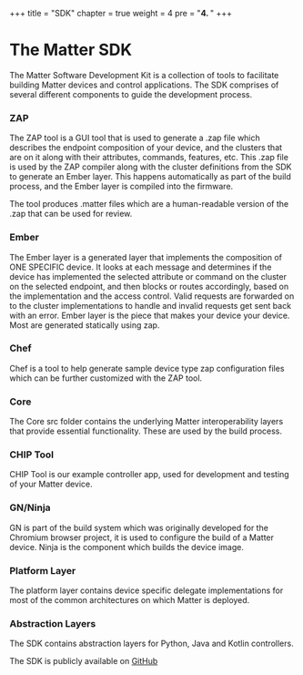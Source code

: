 +++
title = "SDK"
chapter = true
weight = 4
pre = "<b>4. </b>"
+++

# The Matter SDK

The Matter Software Development Kit is a collection of tools to facilitate building  Matter devices and control applications.
The SDK comprises of several different components to guide the development process.

### ZAP

The ZAP tool is a GUI tool that is used to generate a .zap file which describes the endpoint composition of your device, and the clusters that are on it along with their attributes, commands, features, etc.
This .zap file is used by the ZAP compiler along with the cluster definitions from the SDK to generate an Ember layer. This happens automatically as part of the build process, and the Ember layer is compiled into the firmware.

The tool produces .matter files which are a human-readable version of the .zap that can be used for review.

### Ember

The Ember layer is a generated layer that implements the composition of ONE SPECIFIC device. It looks at each message and determines if the device has implemented the selected attribute or command on the cluster on the selected endpoint, and then blocks or routes accordingly, based on the implementation and the access control. Valid requests are forwarded on to the cluster implementations to handle and invalid requests get sent back with an error. Ember layer is the piece that makes your device your device. Most are generated statically using zap.

### Chef

Chef is a tool to help generate sample device type zap configuration files which can be further customized with the ZAP tool.

### Core

The Core src folder contains the underlying Matter interoperability layers that provide essential functionality. These are used by the build process.

### CHIP Tool

CHIP Tool is our example controller app, used for development and testing of your Matter device.

### GN/Ninja

GN is part of the build system which was originally developed for the Chromium browser project, it is used to configure the build of a Matter device.
Ninja is the component which builds the device image.

### Platform Layer

The platform layer contains device specific delegate implementations for most of the common architectures on which Matter is deployed.

### Abstraction Layers

The SDK contains abstraction layers for Python, Java and Kotlin controllers.

The SDK is publicly available on [GitHub](https://github.com/project-chip/connectedhomeip)

